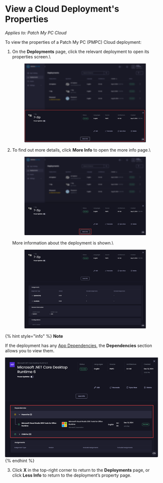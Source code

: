 # View a Cloud Deployment's Properties

_Applies to: Patch My PC Cloud_

To view the properties of a Patch My PC (PMPC) Cloud deployment:

1.  On the **Deployments** page, click the relevant deployment to open its properties screen.\


    <figure><img src="../../../.gitbook/assets/image (2007).png" alt="A deployment&#x27;s property page"><figcaption></figcaption></figure>
2.  To find out more details, click **More Info** to open the more info page.\


    <figure><img src="../../../.gitbook/assets/image (2008).png" alt="Click “More Info” to see more information about the deployment"><figcaption></figcaption></figure>

    More information about the deployment is shown.\


    <figure><img src="../../../.gitbook/assets/image (2009).png" alt="More information about the deployment is shown"><figcaption></figcaption></figure>

{% hint style="info" %}
**Note**

If the deployment has any [App Dependencies](../deploying-an-app-using-cloud/cloud-configurations-deployment-tab/dependencies-deployments.md), the **Dependencies** section allows you to view them.

![“Dependencies” section showing app dependencies](<../../../.gitbook/assets/image (2277).png>)
{% endhint %}

3. Click **X** in the top-right corner to return to the **Deployments** page, or click **Less Info** to return to the deployment’s property page.
